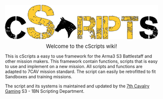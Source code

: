 <img align="center" src="https://github.com/7Cav/cScripts/blob/master/resourses/logo.png">

<p align="center"><span style="font-size:larger;">Welcome to the cScripts wiki!</span></b><p>


This is cScripts a easy to use framework for the Arma3 S3 Battlestaff and other mission makers. This framework contain functions, scripts that is easy to use and implement on a new mission. All scripts and functions are adapted to 7CAV mission standard. The script can easily be retrofitted to fit Sandboxes and training missions.

The script and its systems is maintained and updated by the [7th Cavalry Gaming](https://7cav.us/) S3 - 1BN Scripting Department.